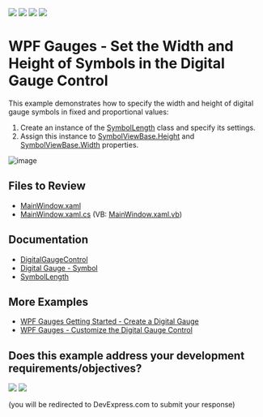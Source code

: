 <!-- default badges list -->
![](https://img.shields.io/endpoint?url=https://codecentral.devexpress.com/api/v1/VersionRange/128570668/22.2.2%2B)
[![](https://img.shields.io/badge/Open_in_DevExpress_Support_Center-FF7200?style=flat-square&logo=DevExpress&logoColor=white)](https://supportcenter.devexpress.com/ticket/details/E3736)
[![](https://img.shields.io/badge/📖_How_to_use_DevExpress_Examples-e9f6fc?style=flat-square)](https://docs.devexpress.com/GeneralInformation/403183)
[![](https://img.shields.io/badge/💬_Leave_Feedback-feecdd?style=flat-square)](#does-this-example-address-your-development-requirementsobjectives)
<!-- default badges end -->

# WPF Gauges - Set the Width and Height of Symbols in the Digital Gauge Control

This example demonstrates how to specify the width and height of digital gauge symbols in fixed and proportional values:

1. Create an instance of the [SymbolLength](https://docs.devexpress.com/WPF/DevExpress.Xpf.Gauges.SymbolLength) class and specify its settings.
2. Assign this instance to [SymbolViewBase.Height](https://docs.devexpress.com/WPF/DevExpress.Xpf.Gauges.SymbolViewBase.Height) and [SymbolViewBase.Width](https://docs.devexpress.com/WPF/DevExpress.Xpf.Gauges.SymbolViewBase.Width) properties.

![image](https://github.com/DevExpress-Examples/how-to-set-the-width-and-height-of-symbols-in-the-digital-gauge-control-e3736/assets/65009440/78911488-6ea3-4009-bdbb-567d50a9ea66)

## Files to Review

* [MainWindow.xaml](./CS/MainWindow.xaml)
* [MainWindow.xaml.cs](./CS/MainWindow.xaml.cs) (VB: [MainWindow.xaml.vb](./VB/MainWindow.xaml.vb))

## Documentation

* [DigitalGaugeControl](https://docs.devexpress.com/WPF/DevExpress.Xpf.Gauges.DigitalGaugeControl)
* [Digital Gauge - Symbol](https://docs.devexpress.com/WPF/10672/controls-and-libraries/gauge-controls/visual-elements/digital-gauge/symbol)
* [SymbolLength](https://docs.devexpress.com/WPF/DevExpress.Xpf.Gauges.SymbolLength)

## More Examples

* [WPF Gauges Getting Started - Create a Digital Gauge](https://github.com/DevExpress-Examples/dxgauges-getting-started-lesson-3-create-a-digital-gauge-e3517)
* [WPF Gauges - Customize the Digital Gauge Control](https://github.com/DevExpress-Examples/how-to-use-a-digital-gauge-control-e3525)
<!-- feedback -->
## Does this example address your development requirements/objectives?

[<img src="https://www.devexpress.com/support/examples/i/yes-button.svg"/>](https://www.devexpress.com/support/examples/survey.xml?utm_source=github&utm_campaign=wpf-gauges-set-width-and-height-of-symbols-in-digital-gauge-control&~~~was_helpful=yes) [<img src="https://www.devexpress.com/support/examples/i/no-button.svg"/>](https://www.devexpress.com/support/examples/survey.xml?utm_source=github&utm_campaign=wpf-gauges-set-width-and-height-of-symbols-in-digital-gauge-control&~~~was_helpful=no)

(you will be redirected to DevExpress.com to submit your response)
<!-- feedback end -->
